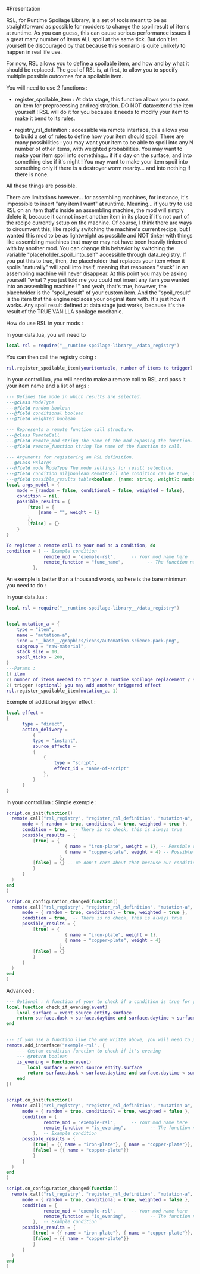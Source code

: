 #Presentation

RSL, for Runtime Spoilage Library, is a set of tools meant to be as straightforward as possible for modders to change the spoil result of items at runtime.
As you can guess, this can cause serious performance issues if a great many number of items ALL spoil at the same tick. But don't let yourself be discouraged by that because this scenario is quite unlikely to happen in real life use.

For now, RSL allows you to define a spoilable item, and how and by what it should be replaced.
The goal of RSL is, at first, to allow you to specify multiple possible outcomes for a spoilable item.

You will need to use 2 functions : 
- register_spoilable_item : At data stage, this function allows you to pass an item for preprocessing and registration.
DO NOT data:extend the item yourself ! RSL will do it for you because it needs to modify your item to make it bend to its rules.

- registry_rsl_definition : accessible via remote interface, this allows you to build a set of rules to define how your item should spoil.
There are many possibilities : you may want your item to be able to spoil into any N number of other items, with weighted probabilities.
You may want to make your item spoil into something... if it's day on the surface, and into something else if it's night !
You may want to make your item spoil into something only if there is a destroyer worm nearby... and into nothing if there is none.

All these things are possible.

There are limitations however... for assembling machines, for instance, it's impossible to insert "any item I want" at runtime. Meaning... if you try to use RSL on an item that's inside an assembling machine,
the mod will simply delete it, because it cannot insert another item in its place if it's not part of the recipe currently setup on the machine. Of course, I think there are ways to circumvent this, like rapidly switching the machine's current recipe,
but I wanted this mod to be as lightweight as possible and NOT tinker with things like assembling machines that may or may not have been heavily tinkered with by another mod.
You can change this behavior by switching the variable "placeholder_spoil_into_self" accessible through data_registry.
If you put this to true, then, the placeholder that replaces your item when it spoils "naturally" will spoil into itself, meaning that resources "stuck" in an assembling machine will never disappear.
At this point you may be asking yourself "what ? you just told me you could not insert any item you wanted into an assembling machine !" and yeah, that's true, however, the placeholder is the "spoil_result" of your custom item.
And the "spoil_result" is the item that the engine replaces your original item with. It's just how it works. Any spoil result defined at data stage just works, because it's the result of the TRUE VANILLA spoilage mechanic.


How do use RSL in your mods :

In your data.lua, you will need to 
```lua
local rsl = require("__runtime-spoilage-library__/data_registry")

```
You can then call the registry doing :
```lua
rsl.register_spoilable_item(youritemtable, number of items to trigger)
```
In your control.lua, you will need to make a remote call to RSL and pass it your item name and a list of args :

```lua
--- Defines the mode in which results are selected.
---@class ModeType
---@field random boolean
---@field conditional boolean
---@field weighted boolean

--- Represents a remote function call structure.
---@class RemoteCall
---@field remote_mod string The name of the mod exposing the function.
---@field remote_function string The name of the function to call.

--- Arguments for registering an RSL definition.
---@class RslArgs
---@field mode ModeType The mode settings for result selection.
---@field condition nil|boolean|RemoteCall The condition can be true, false, or a remote call structure.
---@field possible_results table<boolean, {name: string, weight?: number}[]> The possible outcomes based on condition results.
local args_model = {
    mode = {random = false, conditional = false, weighted = false},
    condition = nil,
    possible_results = {
        [true] = {
            {name = "", weight = 1}
        },
        [false] = {}
    }
}
```
```lua
To register a remote call to your mod as a condition, do       
condition = { -- Example condition
              remote_mod = "exemple-rsl",      -- Your mod name here
              remote_function = "func_name",         -- The function name to call
          },

```
An exemple is better than a thousand words, so here is the bare minimum you need to do :

In your data.lua :
```lua
local rsl = require("__runtime-spoilage-library__/data_registry")


local mutation_a = {
    type = "item",
    name = "mutation-a",
    icon = "__base__/graphics/icons/automation-science-pack.png",
    subgroup = "raw-material",
    stack_size = 10,
    spoil_ticks = 200,
}
---Params :
1) item
2) number of items needed to trigger a runtime spoilage replacement / script effect
2) trigger (optional) you may add another triggered effect
rsl.register_spoilable_item(mutation_a, 1)

```
Exemple of additional trigger effect :
```lua
local effect =
{
      type = "direct",
      action_delivery =
          {
          type = "instant",
          source_effects = 
          {
              {
                  type = "script",
                  effect_id = "name-of-script"
              },
          }
      }
}
```

In your control.lua :
Simple exemple : 
```lua
script.on_init(function()
  remote.call("rsl_registry", "register_rsl_definition", "mutation-a", { -- You call the "rsl_registry" to use "register_rsl_definition" and pass it the name of your custom item "mutation-a"
      mode = { random = true, conditional = true, weighted = true },
      condition = true,  -- There is no check, this is always true
      possible_results = {
          [true] = {
                      { name = "iron-plate", weight = 1}, -- Possible result 1
                      { name = "copper-plate", weight = 4} -- Possible result 2
                    },
          [false] = {} -- We don't care about that because our condition key has the value true at all times
          }
      }
  )
end
)

script.on_configuration_changed(function()
  remote.call("rsl_registry", "register_rsl_definition", "mutation-a", { 
      mode = { random = true, conditional = true, weighted = true },
      condition = true,  -- There is no check, this is always true
      possible_results = {
          [true] = {
                      { name = "iron-plate", weight = 1},
                      { name = "copper-plate", weight = 4}
                    },
          [false] = {} 
          }
      }
  )
end
)
```



Advanced :
```lua
--- Optional : A function of your to check if a condition is true for your item to spoil.
local function check_if_evening(event)
    local surface = event.source_entity.surface
    return surface.dusk < surface.daytime and surface.daytime < surface.dawn
end


--- If you use a function like the one writte above, you will need to provide a remote interface to RSL
remote.add_interface("exemple-rsl", {
    --- Custom condition function to check if it's evening
    --- @return boolean
    is_evening = function(event)
        local surface = event.source_entity.surface
        return surface.dusk < surface.daytime and surface.daytime < surface.dawn
    end
})


script.on_init(function()
  remote.call("rsl_registry", "register_rsl_definition", "mutation-a", { -- You call the "rsl_registry" to use "register_rsl_definition" and pass it the name of your custom item "mutation-a"
      mode = { random = true, conditional = true, weighted = false },
      condition = {
              remote_mod = "exemple-rsl",      -- Your mod name here
              remote_function = "is_evening",         -- The function name to call
          },  -- Example condition
      possible_results = {
          [true] = {{ name = "iron-plate"}, { name = "copper-plate"}},
          [false] = {{ name = "copper-plate"}}
          }
      }
  )
end
)

script.on_configuration_changed(function()
  remote.call("rsl_registry", "register_rsl_definition", "mutation-a", { -- You call the "rsl_registry" to use "register_rsl_definition" and pass it the name of your custom item "mutation-a"
      mode = { random = true, conditional = true, weighted = false },
      condition = {
              remote_mod = "exemple-rsl",      -- Your mod name here
              remote_function = "is_evening",         -- The function name to call
          },  -- Example condition
      possible_results = {
          [true] = {{ name = "iron-plate"}, { name = "copper-plate"}},
          [false] = {{ name = "copper-plate"}}
          }
      }
  )
end
)

```
